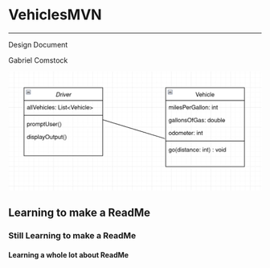 # VehiclesMVN  
---

Design Document

Gabriel Comstock

![Class Diagram](https://github.com/comstogm/Comstock_Gabriel_VehiclesMVN/blob/master/VehiclesClassDiagram.png?raw=true)  

## Learning to make a ReadMe  

### Still Learning to make a ReadMe  

#### Learning a whole lot about ReadMe
